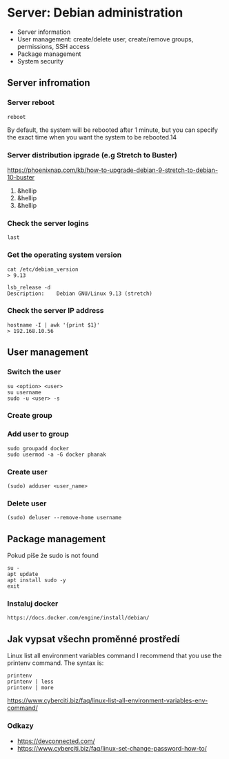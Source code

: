 # Server: Debian administration

- Server information
- User management: create/delete user, create/remove groups, permissions, SSH access
- Package management
- System security

## Server infromation

### Server reboot

    reboot

 By default, the system will be rebooted after 1 minute, but you can specify the exact time when you want the system to be rebooted.14


### Server distribution ipgrade (e.g Stretch to Buster)

https://phoenixnap.com/kb/how-to-upgrade-debian-9-stretch-to-debian-10-buster

1. &hellip
2. &hellip
3. &hellip


### Check the server logins

    last

### Get the operating system version

    cat /etc/debian_version
    > 9.13

    lsb_release -d
    Description:    Debian GNU/Linux 9.13 (stretch)

### Check the server IP address

    hostname -I | awk '{print $1}'
    > 192.168.10.56

## User management

### Switch the user

    su <option> <user>
    su username
    sudo -u <user> -s

### Create group

### Add user to group

    sudo groupadd docker
    sudo usermod -a -G docker phanak

### Create user

    (sudo) adduser <user_name>

### Delete user

    (sudo) deluser --remove-home username

## Package management

Pokud píše že sudo is not found

    su -
    apt update
    apt install sudo -y
    exit

### Instaluj docker

    https://docs.docker.com/engine/install/debian/

## Jak vypsat všechn proměnné prostředí

Linux list all environment variables command
I recommend that you use the printenv command. The syntax is:

	printenv
	printenv | less
	printenv | more


https://www.cyberciti.biz/faq/linux-list-all-environment-variables-env-command/



### Odkazy

+ https://devconnected.com/
+ https://www.cyberciti.biz/faq/linux-set-change-password-how-to/